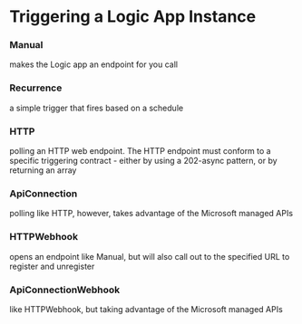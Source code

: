 # Triggering a Logic App Instance

### Manual 
makes the Logic app an endpoint for you call 

### Recurrence

a simple trigger that fires based on a schedule

### HTTP

polling an HTTP web endpoint. The HTTP endpoint must conform to a specific triggering contract - either by using a 202-async pattern, or by returning an array

### ApiConnection 

polling like HTTP, however, takes advantage of the Microsoft managed APIs

### HTTPWebhook

opens an endpoint like Manual, but will also call out to the specified URL to register and unregister

### ApiConnectionWebhook

like HTTPWebhook, but taking advantage of the Microsoft managed APIs